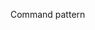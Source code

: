 <span id="title">Command pattern</span>

<div id="body">

<include src="what/unit-inParent-asPanel.md" boilerplate />

</div>
